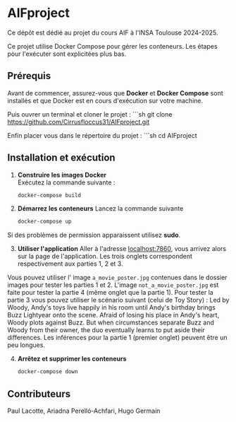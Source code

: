 # AIFproject

Ce dépôt est dédié au projet du cours AIF à l'INSA Toulouse 2024-2025.

Ce projet utilise Docker Compose pour gérer les conteneurs. Les étapes pour l'exécuter sont explicitées plus bas.

## Prérequis

Avant de commencer, assurez-vous que **Docker** et **Docker Compose** sont installés et que Docker est en cours d'exécution sur votre machine.

Puis ouvrer un terminal et cloner le projet :
    ```sh
    git clone https://github.com/Cirrusfloccus31/AIFproject.git

Enfin placer vous dans le répertoire du projet :
    ```sh
    cd AIFproject

## Installation et exécution

1. **Construire les images Docker**  
Exécutez la commande suivante :  
    ```sh
    docker-compose build

2. **Démarrez les conteneurs** 
Lancez la commande suivante 
    ```sh 
    docker-compose up 

Si des problèmes de permission apparaissent utilisez **sudo**.

3. **Utiliser l'application**
Aller à l'adresse [localhost:7860](http://localhost:7860/), vous arrivez alors sur la page de l'application. Les trois onglets correspondent respectivement aux parties 1, 2 et 3.

Vous pouvez utiliser l' image `a_movie_poster.jpg` contenues dans le dossier images pour tester les parties 1 et 2. L'image `not_a_movie_poster.jpg` est faite pour tester la partie 4 (même onglet que la partie 1). Pour tester la partie 3 vous pouvez utiliser le scénario suivant (celui de Toy Story) : Led by Woody, Andy's toys live happily in his room until Andy's birthday brings Buzz Lightyear onto the scene. Afraid of losing his place in Andy's heart, Woody plots against Buzz. But when circumstances separate Buzz and Woody from their owner, the duo eventually learns to put aside their differences. Les inférences pour la partie 1 (premier onglet) peuvent être un peu longues.

4. **Arrêtez et supprimer les conteneurs**
    ```sh
    docker-compose down 

## Contributeurs

Paul Lacotte, Ariadna Perelló-Achfari, Hugo Germain
    